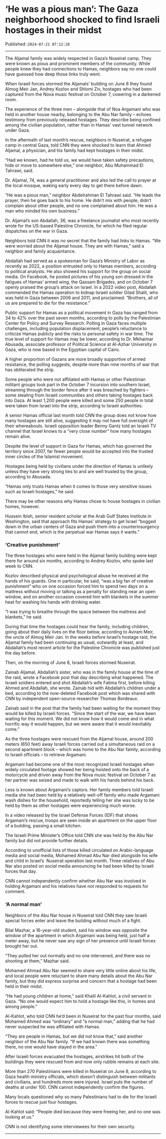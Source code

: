 # ‘He was a pious man’: The Gaza neighborhood shocked to find Israeli hostages in their midst

Published :`2024-07-21 07:12:28`

---

The Aljamal family was widely respected in Gaza’s Nuseirat camp. They were known as pious and prominent members of the community. While people knew they had connections to Hamas, neighbors say no one could have guessed how deep those links truly went.

When Israeli forces stormed the Aljamals’ building on June 8 they found Almog Meir Jan, Andrey Kozlov and Shlomi Ziv, hostages who had been captured from the Nova music festival on October 7, cowering in a darkened room.

The experience of the three men – alongside that of Noa Argamani who was held in another house nearby, belonging to the Abu Nar family – echoes testimony from previously released hostages. They describe being confined among the civilian population, rather than in Hamas’ vast tunnel network under Gaza.

In the aftermath of last month’s rescue, neighbors in Nuseirat, a refugee camp in central Gaza, told CNN they were shocked to learn that Ahmed Aljamal, a physician, and his family had kept hostages in their midst.

“Had we known, had he told us, we would have taken safety precautions, hide or move to somewhere else,” one neighbor, Abu Muhammad El Tahrawi, said.

Dr. Aljamal, 74, was a general practitioner and also led the call to prayer at the local mosque, waking early every day to get there before dawn.

“He was a pious man,” neighbor Abdelrahman El Tahrawi said. “He leads the prayer, then he goes back to his home. He didn’t mix with people, didn’t complain about other people, and no one complained about him. He was a man who minded his own business.”

Dr. Aljamal’s son Abdallah, 36, was a freelance journalist who most recently wrote for the US-based Palestine Chronicle, for which he filed regular dispatches on the war in Gaza.

Neighbors told CNN it was no secret that the family had links to Hamas. “We were worried about the Aljamal house. They are with Hamas,” said a neighbor and family acquaintance.

Abdallah had served as a spokesman for Gaza’s Ministry of Labor as recently as 2022, a position entrusted only to Hamas members, according to political analysts. He also showed his support for the group on social media. On Facebook, he posted pictures of his young son dressed in the fatigues of Hamas’ armed wing, the Qassam Brigades, and on October 7 openly praised the group’s attack on Israel. In a 2022 video post, Abdallah commended the Hamas operation to kidnap Israeli soldier Gilad Shalit, who was held in Gaza between 2006 and 2011, and proclaimed: “Brothers, all of us are prepared to die for the resistance.”

Public support for Hamas as a political movement in Gaza has ranged from 34 to 42% over the past seven months, according to polls by the Palestinian Center for Policy and Survey Research. Polling in Gaza faces multiple challenges, including population displacement, people’s reluctance to criticize Hamas publicly and the risks to personal safety in war time. The true level of support for Hamas may be lower, according to Dr. Mkhaimar Abusada, associate professor of Political Science at Al-Azhar University in Gaza, who is now based in the Egyptian capital of Cairo.

A higher proportion of Gazans are more broadly supportive of armed resistance, the polling suggests, despite more than nine months of war that has obliterated the strip.

Some people who were not affiliated with Hamas or other Palestinian militant groups took part in the October 7 incursion into southern Israel, streaming through the border fence after it was breached by fighters – some stealing from Israeli communities and others taking hostages back into Gaza. At least 1,200 people were killed and some 250 people in total were taken from Israel into the strip, according to Israeli authorities.

A senior Hamas official last month told CNN the group does not know how many hostages are still alive, suggesting it may not have full oversight of their whereabouts. Israeli opposition leader Benny Gantz told an Israeli TV channel that Israel knows to a “very close number” how many hostages remain alive.

Despite the level of support in Gaza for Hamas, which has governed the territory since 2007, far fewer people would be accepted into the trusted inner circles of the Islamist movement.

Hostages being held by civilians under the direction of Hamas is unlikely unless they have very strong ties to and are well trusted by the group, according to Abusada.

“Hamas only trusts Hamas when it comes to those very sensitive issues such as Israeli hostages,” he said.

There may be other reasons why Hamas chose to house hostages in civilian homes, however.

Hussein Ibish, senior resident scholar at the Arab Gulf States Institute in Washington, said that approach fits Hamas’ strategy to get Israel “bogged down in the urban centers of Gaza and push them into a counterinsurgency that cannot end, which is the perpetual war Hamas says it wants.”

### ‘Creative punishment’

The three hostages who were held in the Aljamal family building were kept there for around six months, according to Andrey Kozlov, who spoke last week to CNN.

Kozlov described physical and psychological abuse he received at the hands of his guards. One in particular, he said, “was a big fan of creative punishment” who on one occasion forced him to spend two days on a mattress without moving or talking as a penalty for standing near an open window, and on another occasion covered him with blankets in the summer heat for washing his hands with drinking water.

“I was trying to breathe through the space between the mattress and blankets,” he said.

During that time the hostages could hear the family, including children, going about their daily lives on the floor below, according to Aviram Meir, the uncle of Almog Meir Jan. In the weeks before Israel’s hostage raid, the Aljamal family had been continuing as usual, outwardly at least, and Abdallah’s most recent article for the Palestine Chronicle was published just the day before.

Then, on the morning of June 8, Israeli forces stormed Nuseirat.

Zainab Aljamal, Abdallah’s sister, who was in the family house at the time of the raid, wrote a Facebook post that day describing what happened. The Israeli soldiers entered and shot Abdallah’s wife Fatima first, before killing Ahmed and Abdallah, she wrote. Zainab hid with Abdallah’s children under a bed, according to the now-deleted Facebook post which was shared with CNN by independent open-source researcher Thomas Bordeaux.

﻿Zainab said in the post that the family had been waiting for the moment they would be killed by Israeli forces. “Since the start of the war, we have been waiting for this moment. We did not know how it would come and in what horrific way it would happen, but we were aware that it would inevitably come.”

As the three hostages were rescued from the Aljamal house, around 200 meters (650 feet) away Israeli forces carried out a simultaneous raid on a second apartment block – which was home to the Abu Nar family, according to Israeli officials – to retrieve Argamani.

Argamani had become one of the most recognized Israeli hostages when widely circulated footage showed her being hoisted onto the back of a motorcycle and driven away from the Nova music festival on October 7 as her partner was seized and made to walk with his hands behind his back.

Less is known about Argamani’s captors. Her family members told Israeli media she had been held by a relatively well-off family who made Argamani wash dishes for the household, reportedly telling her she was lucky to be held by them as other hostages were experiencing much worse.

In a video released by the Israel Defense Forces (IDF) that shows Argamani’s rescue, troops are seen inside an apartment on the upper floor of a building, passing a small kitchen.

The Israeli Prime Minister’s Office told CNN she was held by the Abu Nar family but did not provide further details.

According to unofficial lists of those killed circulated on Arabic-language media and social media, Mohamed Ahmad Abu Nar died alongside his wife and child in Israel’s  Nuseirat operation last month. Three relatives of Abu Nar also posted on social media announcing he had been killed by Israeli forces that day.

CNN cannot independently confirm whether Abu Nar was involved in holding Argamani and his relatives have not responded to requests for comment.

### ‘A normal man’

Neighbors of the Abu Nar house in Nuseirat told CNN they saw Israeli special forces enter and leave the building without much of a fight.

Bilal Mazhar, a 16-year-old student, said his window was opposite the window of the apartment in which Argamani was being held, just half a meter away, but he never saw any sign of her presence until Israeli forces brought her out.

“They pulled her out normally and no one intervened, and there was no shooting at them,” Mazhar said.

Mohamed Ahmad Abu Nar seemed to share very little online about his life, and local people were reluctant to share many details about the Abu Nar family, but they did express surprise and concern that a hostage had been held in their midst.

“He had young children at home,” said Khalil Al-Kahlot, a civil servant in Gaza. “No one would expect him to hold a hostage like this, in homes and among people.”

Al-Kahlot, who told CNN he’d been in Nuseirat for the past four months, said Mohamed Ahmed was “ordinary” and “a normal man,” adding that he had never suspected he was affiliated with Hamas.

“They are people in Hamas, but we did not know that,” said another neighbor of the Abu Nar family. “If we had known there was something there, no one would have stayed in the area.”

After Israeli forces evacuated the hostages, airstrikes hit both of the buildings they were rescued from and now only rubble remains at each site.

More than 270 Palestinians were killed in Nuseirat on June 8, according to Gaza health ministry officials, which doesn’t distinguish between militants and civilians, and hundreds more were injured. Israel puts the number of deaths at under 100. CNN cannot independently confirm the figures.

Many locals questioned why so many Palestinians had to die for the Israeli forces to rescue just four hostages.

Al-Kahlot said: “People died because they were freeing her, and no one was looking at us.”

CNN is not identifying some interviewees for their own security.

---

